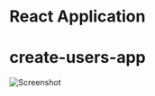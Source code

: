 # React Application

# create-users-app

![Screenshot](./create-users-app.png?raw=true "Optional Title")
